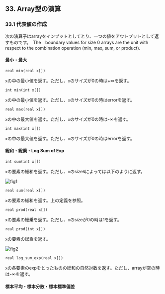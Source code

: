 ## 33. Array型の演算

### 33.1 代表値の作成
次の演算子はarrayをインプットとしてとり、一つの値をアウトプットとして返すものです。　The　boundary values for size 0 arrays are the unit with respect to the combination operation
(min, max, sum, or product).

#### 最小・最大
```text
real min(real x[])
```
`x`の中の最小値を返す。ただし、`x`のサイズが0の時は+∞を返す。
```text
int min(int x[])
```
`x`の中の最小値を返す。ただし、`x`のサイズが0の時はerrorを返す。
```text
real max(real x[])
```
`x`の中の最大値を返す。ただし、`x`のサイズが0の時は-∞を返す。
```text
int max(int x[])
```
`x`の中の最大値を返す。ただし、`x`のサイズが0の時はerrorを返す。

#### 総和・総乗・Log Sum of Exp
```text
int sum(int x[])
```
`x`の要素の総和を返す。ただし、`x`のsize`N`によっては以下のように返す。　　

![fig1](https://raw.githubusercontent.com/stan-ja/stan-ja/master/part04/chap33/fig/fig1.png)
```text
real sum(real x[])
```
`x`の要素の総和を返す。上の定義を参照。
```text
real prod(real x[])
```
`x`の要素の総乗を返す。ただし、`x`のsizeが0の時は1を返す。
```text
real prod(int x[])
```
`x`の要素の総乗を返す。　　

![fig2](https://raw.githubusercontent.com/stan-ja/stan-ja/master/part04/chap33/fig/fig2.png)
```text
real log_sum_exp(real x[])
```
`x`の各要素のexpをとったものの総和の自然対数を返す。ただし、arrayが空の時は-∞を返す。

#### 標本平均・標本分散・標本標準偏差
